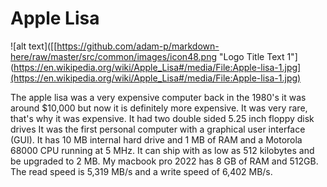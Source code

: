 # Apple Lisa

![alt text]([[https://github.com/adam-p/markdown-here/raw/master/src/common/images/icon48.png "Logo Title Text 1"](https://en.wikipedia.org/wiki/Apple_Lisa#/media/File:Apple-lisa-1.jpg](https://en.wikipedia.org/wiki/Apple_Lisa#/media/File:Apple-lisa-1.jpg)


The apple lisa was a very expensive computer back in the 1980's it was around $10,000 but now it is definitely more expensive. It was very rare, that's why it was expensive. 
It had two double sided 5.25 inch floppy disk drives It was the first personal computer with a graphical user interface (GUI). 
It has 10 MB internal hard drive and 1 MB of RAM and a Motorola 68000 CPU running at 5 MHz. 
It can ship with as low as 512 kilobytes and be upgraded to 2 MB. 
My macbook pro 2022 has 8 GB of RAM and 512GB. The read speed is 5,319 MB/s and a write speed of 6,402 MB/s.
